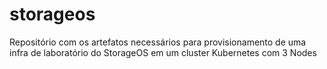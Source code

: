 # storageos
Repositório com os artefatos necessários para provisionamento de uma infra de laboratório do StorageOS em um cluster Kubernetes com 3 Nodes
